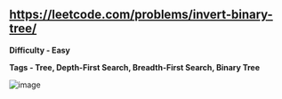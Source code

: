 ## https://leetcode.com/problems/invert-binary-tree/

**Difficulty - Easy**

**Tags - Tree, Depth-First Search, Breadth-First Search, Binary Tree**

![image](https://user-images.githubusercontent.com/84087089/186605479-2e79d522-f9dd-4786-810e-8d682423e412.png)
